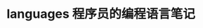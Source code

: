 # languages 程序员的编程语言笔记           
     
                       
                      
                              
           
            
  
 
   
       
